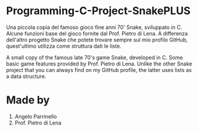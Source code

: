 # Programming-C-Project-SnakePLUS

Una piccola copia del famoso gioco fine anni 70' Snake, sviluppato in C. 
Alcune funzioni base del gioco fornite dal Prof. Pietro di Lena.
A differenza dell'altro progetto Snake che potete trovare sempre sul mio profilo GitHub, quest'ultimo utilizza come struttura dati le liste.

A small copy of the famous late 70's game Snake, developed in C.
Some basic game features provided by Prof. Pietro di Lena.
Unlike the other Snake project that you can always find on my GitHub profile, the latter uses lists as a data structure.

# Made by
1. Angelo Parrinello
2. Prof. Pietro di Lena 
